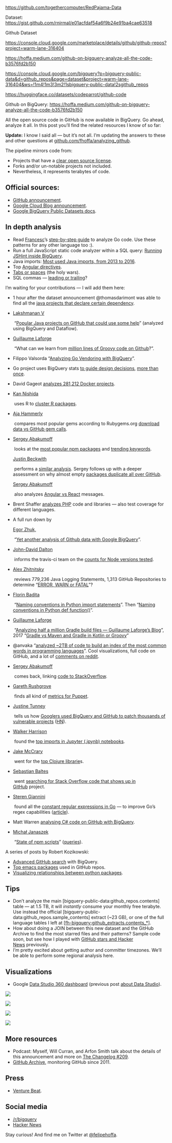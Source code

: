 https://github.com/togethercomputer/RedPajama-Data

Dataset:
https://gist.github.com/rnirmal/e01acfdaf54a6f9b24e91ba4cae63518

Github Dataset

https://console.cloud.google.com/marketplace/details/github/github-repos?project=warm-lane-316404

https://hoffa.medium.com/github-on-bigquery-analyze-all-the-code-b3576fd2b150

https://console.cloud.google.com/bigquery?p=bigquery-public-data&d=github_repos&page=dataset&project=warm-lane-316404&ws=!1m4!1m3!3m2!1sbigquery-public-data!2sgithub_repos

https://huggingface.co/datasets/codeparrot/github-code

Github on BigQuery:
https://hoffa.medium.com/github-on-bigquery-analyze-all-the-code-b3576fd2b150


All the open source code in GitHub is now available in BigQuery. Go ahead, analyze it all. In this post you’ll find the related resources I know of so far:

**Update:** I know I said all — but it’s not all. I’m updating the answers to these and other questions at [github.com/fhoffa/analyzing_github](https://github.com/fhoffa/analyzing_github).

The pipeline mirrors code from:

-   Projects that have a [clear open source license](https://github.com/blog/2252-license-now-displayed-on-repository-overview).
-   Forks and/or un-notable projects not included.
-   Nevertheless, it represents terabytes of code.

## Official sources:

-   [GitHub announcement](https://github.com/blog/2201-making-open-source-data-more-available).
-   [Google Cloud Blog announcement](https://cloudplatform.googleblog.com/2016/06/GitHub-on-BigQuery-analyze-all-the-open-source-code.html).
-   [Google BigQuery Public Datasets docs](https://cloud.google.com/bigquery/public-data/github).

## In depth analysis

-   Read [Francesc](http://twitter.com/francesc)’s [step-by-step guide](https://medium.com/@francesc/analyzing-go-code-with-bigquery-485c70c3b451#.glhi7lrl4) to analyze Go code. Use these patterns for any other language too :).
-   Run a full JavaScript static code analyzer within a SQL query: [Running JSHint inside BigQuery](https://medium.com/@hoffa/ed0e3011732c).
-   Java imports: [Most used Java imports, from 2013 to 2016](https://medium.com/@hoffa/2a9640056022).
-   Top [Angular directives](https://kozikow.wordpress.com/2016/07/01/top-angular-directives-on-github/).
-   [Tabs or spaces](https://medium.com/@hoffa/400-000-github-repositories-1-billion-files-14-terabytes-of-code-spaces-or-tabs-7cfe0b5dd7fd#.a3y5j7hi5) (the holy wars).
-   SQL commas — [leading or trailing](https://hackernoon.com/winning-arguments-with-data-leading-with-commas-in-sql-672b3b81eac9)?

I’m waiting for your contributions — I will add them here:

-   1 hour after the dataset announcement @thomasdarimont was able to find all the [java projects that declare certain dependency](https://twitter.com/thomasdarimont/status/748259108072079361).
-   [Lakshmanan V](https://medium.com/u/247b0630b5d6?source=post_page-----b3576fd2b150--------------------------------)
    
     “[Popular Java projects on GitHub that could use some help](https://medium.com/google-cloud/popular-java-projects-on-github-that-could-use-some-help-analyzed-using-bigquery-and-dataflow-dbd5753827f4)” (analyzed using BigQuery and Dataflow).
-   [Guillaume Laforge](https://medium.com/u/431147437aeb?source=post_page-----b3576fd2b150--------------------------------)
    
     “What can we learn from [million lines of Groovy code on Github](http://glaforge.appspot.com/article/what-can-we-learn-from-million-lines-of-groovy-code-on-github)?”.
-   Filippo Valsorda “[Analyzing Go Vendoring with BigQuery](https://blog.filippo.io/analyzing-go-vendoring-with-bigquery/)”.
-   Go project uses BigQuery stats [to guide design decisions](https://github.com/golang/go/issues/16447#issuecomment-234386786), [more than once](https://github.com/golang/go/issues/14595#issuecomment-235501992).
-   David Gageot [analyzes 281,212 Docker projects](http://blog.javabien.net/2016/08/01/analysing-docker-projects-on-github-with-bigquery/).
-   [Kan Nishida](https://medium.com/u/1bfa80768afa?source=post_page-----b3576fd2b150--------------------------------)
    
     uses R to [cluster R packages](https://blog.exploratory.io/clustering-r-packages-based-on-github-data-in-google-bigquery-1cadba62eb8d).
-   [Aja Hammerly](https://medium.com/u/ef484db59f33?source=post_page-----b3576fd2b150--------------------------------)
    
     compares most popular gems according to Rubygems.org [download data vs GitHub gem calls](http://www.thagomizer.com/blog/2016/07/15/ruby-meets-bigquery-part-two.html).
-   [Sergey Abakumoff](https://medium.com/u/13832a65f7f1?source=post_page-----b3576fd2b150--------------------------------)
    
     looks at the [most popular npm packages](https://medium.com/@sAbakumoff/using-bigquery-github-data-to-rank-npm-repositories-ecf8947a1182) and [trending keywords](https://medium.com/@sAbakumoff/using-bigquery-github-data-to-find-out-open-source-software-development-trends-e288a2ca3e6b). 
    
    [Justin Beckwith](https://medium.com/u/32b3d805c3ba?source=post_page-----b3576fd2b150--------------------------------)
    
     performs a [similar analysis](http://jbeckwith.com/2016/08/13/bigquery-github/). Sergey follows up with a deeper assessment on why almost empty [packages duplicate all over GitHub](https://medium.com/@sAbakumoff/github-cancer-180db780d99d#.dbbznep13). 
    
    [Sergey Abakumoff](https://medium.com/u/13832a65f7f1?source=post_page-----b3576fd2b150--------------------------------)
    
     also analyzes [Angular vs React](https://medium.com/@sAbakumoff/angular-vs-react-text-analysis-of-commit-messages-1cda199f3bdb) messages.
-   Brent Shaffer [analyzes PHP](https://cloud.google.com/blog/big-data/2016/09/using-bigquery-to-analyze-php-on-github) code and libraries — also test coverage for different languages.
-   A full run down by 
    
    [Egor Zhuk,](https://medium.com/u/a317c5e334e2?source=post_page-----b3576fd2b150--------------------------------)
    
     “[Yet another analysis of Github data with Google BigQuery](https://medium.com/@EgorZhuk/yet-another-analysis-of-github-data-with-google-bigquery-c9e4e6fe39e3)”.
-   [John-David Dalton](https://medium.com/u/c9acea0bae6e?source=post_page-----b3576fd2b150--------------------------------)
    
     informs the travis-ci team on the [counts for Node versions tested](https://github.com/travis-ci/travis-ci/issues/6659#issuecomment-250874104).
-   [Alex Zhitnitsky](https://medium.com/u/c83e31411376?source=post_page-----b3576fd2b150--------------------------------)
    
     reviews 779,236 Java Logging Statements, 1,313 GitHub Repositories to determine “[ERROR, WARN or FATAL](http://blog.takipi.com/779236-java-logging-statements-1313-github-repositories-error-warn-or-fatal/)”?
-   [Florin Badita](https://medium.com/u/3b723c70c152?source=post_page-----b3576fd2b150--------------------------------)
    
     “[Naming conventions in Python import statements](https://medium.com/@baditaflorin/naming-conventions-in-python-import-statements-a-bigquery-adventure-using-the-github-db-dump-d900159ab680)”. Then “[Naming conventions in Python def function()](https://medium.com/@baditaflorin/naming-conventions-in-python-def-function-a-bigquery-adventure-using-the-github-db-dump-8b7a34fc5f72#.4q3xizhtp)”.
-   [Guillaume Laforge](https://medium.com/u/431147437aeb?source=post_page-----b3576fd2b150--------------------------------)
    
     “[Analyzing half a million Gradle build files — Guillaume Laforge’s Blog](http://glaforge.appspot.com/article/analyzing-half-a-million-gradle-build-files)”, 2017 “[Gradle vs Maven and Gradle in Kotlin or Groovy](http://glaforge.appspot.com/article/gradle-vs-maven-and-gradle-in-kotlin-or-groovy)”
-   @anvaka “[analyzed ~2TB of code to build an index of the most common words in programming languages](https://anvaka.github.io/common-words/#?lang=js)”. Cool visualizations, full code on GitHub, and a lot of [comments on reddit](https://www.reddit.com/r/programming/comments/5opk2f/i_analyzed_2tb_of_code_to_build_an_index_of_the/).
-   [Sergey Abakumoff](https://medium.com/u/13832a65f7f1?source=post_page-----b3576fd2b150--------------------------------)
    
     comes back, linking [code to StackOverflow](https://github.com/sAbakumoff/SoCiting2).
-   [Gareth Rushgrove](https://medium.com/u/271f3deb4b07?source=post_page-----b3576fd2b150--------------------------------)
    
     finds all kind of [metrics for Puppet](https://speakerdeck.com/garethr/the-future-of-testing-puppet-code?slide=36).
-   [Justine Tunney](https://medium.com/u/aabd669fa16b?source=post_page-----b3576fd2b150--------------------------------)
    
     tells us how [Googlers used BigQuery and GitHub to patch thousands of vulnerable projects](https://opensource.googleblog.com/2017/03/operation-rosehub.html) ([HN](https://news.ycombinator.com/item?id=13769727)).
-   [Walker Harrison](https://medium.com/u/4fc23f8322e1?source=post_page-----b3576fd2b150--------------------------------)
    
     found the [top imports in Jupyter (.ipynb) notebooks](https://dev.to/walker/using-googles-bigquery-to-better-understand-the-python-ecosystem).
-   [Jake McCrary](https://medium.com/u/8ee04aad1197?source=post_page-----b3576fd2b150--------------------------------)
    
     went for the [top Clojure librarie](http://jakemccrary.com/blog/2017/04/17/what-are-the-most-used-clojure-libraries/)s.
-   [Sebastian Baltes](https://medium.com/u/b021e75201d8?source=post_page-----b3576fd2b150--------------------------------)
    
     went [searching for Stack Overflow code that shows up in GitHub](https://sbaltes.github.io/blog/so-snippets-in-gh-projects) project.
-   [Steren Giannini](https://medium.com/u/ef2e4caf305a?source=post_page-----b3576fd2b150--------------------------------)
    
     found all the [constant regular expressions in Go](https://github.com/golang/go/issues/21463#issuecomment-322679645) — to improve Go’s regex capabilities ([article](https://labs.steren.fr/2017/08/17/extracting-all-go-regular-expressions-found-on-github/)).
-   Matt Warren [analysing C# code on GitHub with BigQuery](http://mattwarren.org/2017/10/12/Analysing-C-code-on-GitHub-with-BigQuery/).
-   [Michał Janaszek](https://medium.com/u/b1e8ffcda395?source=post_page-----b3576fd2b150--------------------------------)
    
     “[State of npm scripts](https://michaljanaszek.com/blog/state-of-npm-scripts)” ([queries](https://gist.github.com/Everettss/12c4f88ad75eaa86bb90430e2bddd6a4)).

A series of posts by Robert Kozikowski:

-   [Advanced GitHub search](https://kozikow.com/2016/06/05/more-advanced-github-code-search/) with BigQuery.
-   [Top emacs packages](https://kozikow.wordpress.com/2016/06/29/top-emacs-packages-used-in-github-repos/) used in GitHub repos.
-   [Visualizing relationships between python packages](https://kozikow.com/2016/07/10/visualizing-relationships-between-python-packages-2/).

## Tips

-   Don’t analyze the main [bigquery-public-data:github_repos.contents] table — at 1.5 TB, it will _instantly_ consume your monthly free terabyte. Use instead the official [bigquery-public-data:github_repos.sample_contents] extract (~23 GB), or one of the full language tables I left at [[fh-bigquery:github_extracts.contents_*](https://bigquery.cloud.google.com/dataset/fh-bigquery:github_extracts)].
-   How about doing a JOIN between this new dataset and the GitHub Archive to find the most starred files and their patterns? Sample code soon, but see how I played with [GitHub stars and Hacker News](https://www.reddit.com/r/bigquery/comments/3shl0o/qotd_what_else_did_they_star_get_to_know_your/) previously.
-   I’m pretty excited about getting author and committer timezones. We’ll be able to perform some regional analysis here.

## Visualizations

-   Google [Data Studio 360 dashboard](https://datastudio.google.com/open/0ByGAKP3QmCjLdXBlWVdrZU5yZW8) (previous post [about Data Studio](https://medium.com/google-cloud/showing-off-the-new-free-google-analytics-data-studio-with-reddit-aprils-gilded-comments-for-ebe965dbbb15)).

![](https://miro.medium.com/v2/resize:fit:1508/1*_uxwTTOd1oRXjmloZ5Qi0g.png)

![](https://miro.medium.com/v2/resize:fit:1638/1*Ud8ZAz1xoVWK9DfiX6_hBg.png)

![](https://miro.medium.com/v2/resize:fit:720/1*AM3e4amUqLdx4sFbpATMdA.png)

![](https://miro.medium.com/v2/resize:fit:674/1*D0IEdLQp0FKD-Iz9lG_Idw.png)

## More resources

-   Podcast: Myself, Will Curran, and Arfon Smith talk about the details of this announcement and more on [The Changelog #209](https://changelog.com/209/).
-   [GitHub Archive](https://www.githubarchive.org/), monitoring GitHub since 2011.

## Press

-   [Venture Beat](http://venturebeat.com/2016/06/29/github-releases-data-on-2-8-million-open-source-repositories-through-google-bigquery/).

## Social media

-   [/r/bigquery](https://www.reddit.com/r/bigquery/comments/4qhlog/all_the_open_source_code_in_github_now_shared/)
-   [Hacker News](https://news.ycombinator.com/item?id=12004442)

Stay curious! And find me on Twitter at [@felipehoffa](https://twitter.com/felipehoffa).
